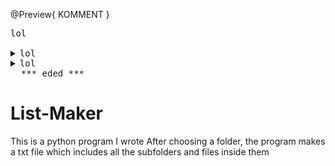 @Preview{ KOMMENT }
<pre>
lol

<details><summary>lol</summary><code>lol</code></details><details><summary>lol</summary>&nbsp;</details>&nbsp;&nbsp;***_eded_***
</pre>



# List-Maker

This is a python program I wrote
After choosing a folder, the program makes a txt file which includes all the subfolders and files inside them

